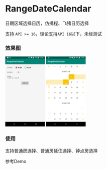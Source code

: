 # RangeDateCalendar
日期区域选择日历，仿携程、飞猪日历选择

支持 `API >= 16`，理论支持`API 16`以下，未经测试

### 效果图

<img src="art/1.png" width="25%"/>
<img src="art/2.png" width="25%"/>

### 使用

支持普通房选择、普通房延住选择、钟点房选择

参考Demo
